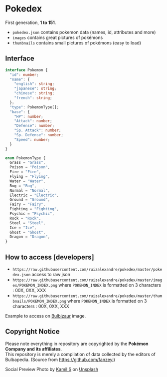# Pokedex

First generation, __1 to 151__.

* `pokedex.json` contains pokemon data (names, id, attributes and more)
* `images` contains great pictures of pokémons
* `thumbnails` contains small pictures of pokémons (easy to load)

## Interface

```typescript
interface Pokemon {
  "id": number;
  "name": {
    "english": string;
    "japanese": string;
    "chinese": string;
    "french": string;
  };
  "type": PokemonType[];
  "base": {
    "HP": number;
    "Attack": number;
    "Defense": number;
    "Sp. Attack": number;
    "Sp. Defense": number;
    "Speed": number;
  }
}

enum PokemonType {
  Grass = "Grass",
  Poison = "Poison",
  Fire = "Fire",
  Flying = "Flying",
  Water = "Water",
  Bug = "Bug",
  Normal = "Normal",
  Electric = "Electric",
  Ground = "Ground",
  Fairy = "Fairy",
  Fighting = "Fighting",
  Psychic = "Psychic",
  Rock = "Rock",
  Steel = "Steel",
  Ice = "Ice",
  Ghost = "Ghost",
  Dragon = "Dragon",
}
```

## How to access [developers]

* `https://raw.githubusercontent.com/ruizalexandre/pokedex/master/pokedex.json` access to raw json
* `https://raw.githubusercontent.com/ruizalexandre/pokedex/master/images/POKEMON_INDEX.png` where `POKEMON_INDEX` is formatted on 3 characters : 00X, 0XX, XXX
* `https://raw.githubusercontent.com/ruizalexandre/pokedex/master/thumbnails/POKEMON_INDEX.png` where `POKEMON_INDEX` is formatted on 3 characters : 00X, 0XX, XXX

Example to access on [Bulbizaur](https://raw.githubusercontent.com/ruizalexandre/pokedex/master/images/001.png) image.

## Copyright Notice
Please note everything in repository are copyrighted by the __Pokémon Company and its affiliates__.<br>This repository is merely a compilation of data collected by the editors of Bulbapedia. (Source from https://github.com/fanzeyi)

Social Preview Photo by <a href="https://unsplash.com/@16bitspixelz?utm_source=unsplash&utm_medium=referral&utm_content=creditCopyText">Kamil S</a> on <a href="https://unsplash.com/?utm_source=unsplash&utm_medium=referral&utm_content=creditCopyText">Unsplash</a>
  
